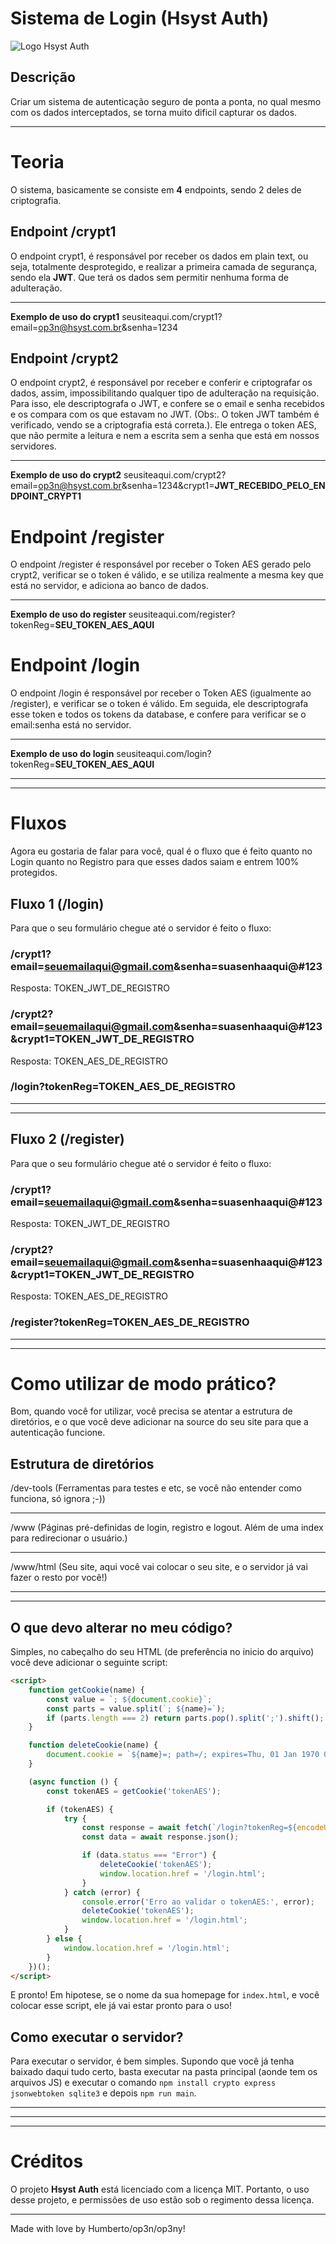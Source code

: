 # Sistema de Login (Hsyst Auth)
![Logo Hsyst Auth](https://github.com/Hsyst/Hsyst-Auth/blob/main/Hsyst_Auth-semfundo.png)

## Descrição
Criar um sistema de autenticação seguro de ponta a ponta, no qual mesmo com os dados interceptados, se torna muito dificil capturar os dados.

---

# Teoria

O sistema, basicamente se consiste em **4** endpoints, sendo 2 deles de criptografia.

## Endpoint /crypt1

O endpoint crypt1, é responsável por receber os dados em plain text, ou seja, totalmente desprotegido, e realizar a primeira camada de segurança, sendo ela **JWT**. Que terá os dados sem permitir nenhuma forma de adulteração.

---

**Exemplo de uso do crypt1**
seusiteaqui.com/crypt1?email=op3n@hsyst.com.br&senha=1234


## Endpoint /crypt2

O endpoint crypt2, é responsável por receber e conferir e criptografar os dados, assim, impossibilitando qualquer tipo de adulteração na requisição. Para isso, ele descriptografa o JWT, e confere se o email e senha recebidos e os compara com os que estavam no JWT. (Obs:. O token JWT também é verificado, vendo se a criptografia está correta.). Ele entrega o token AES, que não permite a leitura e nem a escrita sem a senha que está em nossos servidores.

---

**Exemplo de uso do crypt2**
seusiteaqui.com/crypt2?email=op3n@hsyst.com.br&senha=1234&crypt1=**JWT_RECEBIDO_PELO_ENDPOINT_CRYPT1**


# Endpoint /register

O endpoint /register é responsável por receber o Token AES gerado pelo crypt2, verificar se o token é válido, e se utiliza realmente a mesma key que está no servidor, e adiciona ao banco de dados.

---

**Exemplo de uso do register**
seusiteaqui.com/register?tokenReg=**SEU_TOKEN_AES_AQUI**


# Endpoint /login

O endpoint /login é responsável por receber o Token AES (igualmente ao /register), e verificar se o token é válido. Em seguida, ele descriptografa esse token e todos os tokens da database, e confere para verificar se o email:senha está no servidor.

---

**Exemplo de uso do login**
seusiteaqui.com/login?tokenReg=**SEU_TOKEN_AES_AQUI**



---
---

# Fluxos

Agora eu gostaria de falar para você, qual é o fluxo que é feito quanto no Login quanto no Registro para que esses dados saiam e entrem 100% protegidos.

## Fluxo 1 (/login)

Para que o seu formulário chegue até o servidor é feito o fluxo:

### /crypt1?email=seuemailaqui@gmail.com&senha=suasenhaaqui@#123
Resposta: TOKEN_JWT_DE_REGISTRO

### /crypt2?email=seuemailaqui@gmail.com&senha=suasenhaaqui@#123&crypt1=TOKEN_JWT_DE_REGISTRO
Resposta: TOKEN_AES_DE_REGISTRO

### /login?tokenReg=TOKEN_AES_DE_REGISTRO


---
---

## Fluxo 2 (/register)

Para que o seu formulário chegue até o servidor é feito o fluxo:

### /crypt1?email=seuemailaqui@gmail.com&senha=suasenhaaqui@#123
Resposta: TOKEN_JWT_DE_REGISTRO

### /crypt2?email=seuemailaqui@gmail.com&senha=suasenhaaqui@#123&crypt1=TOKEN_JWT_DE_REGISTRO
Resposta: TOKEN_AES_DE_REGISTRO

### /register?tokenReg=TOKEN_AES_DE_REGISTRO


---
---


# Como utilizar de modo prático?

Bom, quando você for utilizar, você precisa se atentar a estrutura de diretórios, e o que você deve adicionar na source do seu site para que a autenticação funcione.


## Estrutura de diretórios

/dev-tools (Ferramentas para testes e etc, se você não entender como funciona, só ignora ;-))

---

/www (Páginas pré-definidas de login, registro e logout. Além de uma index para redirecionar o usuário.)

---

/www/html (Seu site, aqui você vai colocar o seu site, e o servidor já vai fazer o resto por você!)


---
---

## O que devo alterar no meu código?

Simples, no cabeçalho do seu HTML (de preferência no inicio do arquivo) você deve adicionar o seguinte script:

```html
<script>
    function getCookie(name) {
        const value = `; ${document.cookie}`;
        const parts = value.split(`; ${name}=`);
        if (parts.length === 2) return parts.pop().split(';').shift();
    }

    function deleteCookie(name) {
        document.cookie = `${name}=; path=/; expires=Thu, 01 Jan 1970 00:00:00 UTC; secure; samesite=strict`;
    }

    (async function () {
        const tokenAES = getCookie('tokenAES');

        if (tokenAES) {
            try {
                const response = await fetch(`/login?tokenReg=${encodeURIComponent(tokenAES)}`);
                const data = await response.json();

                if (data.status === "Error") {
                    deleteCookie('tokenAES');
                    window.location.href = '/login.html';
                }
            } catch (error) {
                console.error('Erro ao validar o tokenAES:', error);
                deleteCookie('tokenAES');
                window.location.href = '/login.html';
            }
        } else {
            window.location.href = '/login.html';
        }
    })();
</script>
```


E pronto! Em hipotese, se o nome da sua homepage for `index.html`, e você colocar esse script, ele já vai estar pronto para o uso!


## Como executar o servidor?

Para executar o servidor, é bem simples. Supondo que você já tenha baixado daqui tudo certo, basta executar na pasta principal (aonde tem os arquivos JS) e executar o comando `npm install crypto express jsonwebtoken sqlite3` e depois `npm run main`.


---
---
---


# Créditos

O projeto **Hsyst Auth** está licenciado com a licença MIT. Portanto, o uso desse projeto, e permissões de uso estão sob o regimento dessa licença.

---

Made with love by Humberto/op3n/op3ny!
